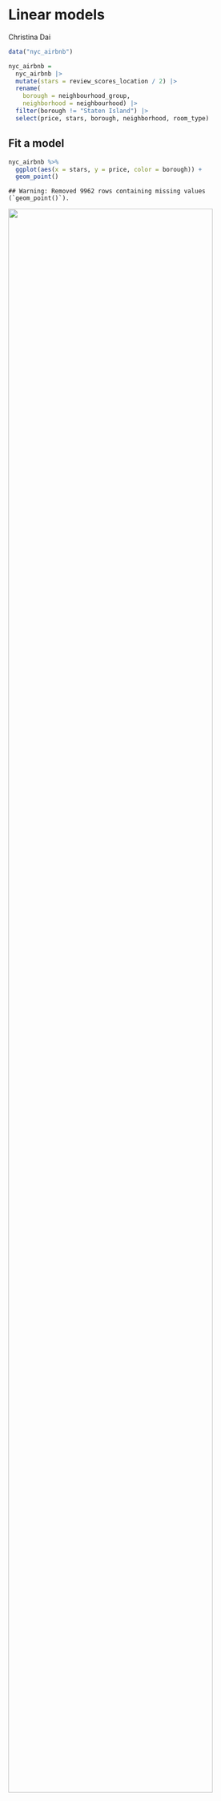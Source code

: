 Linear models
================
Christina Dai

``` r
data("nyc_airbnb")

nyc_airbnb = 
  nyc_airbnb |> 
  mutate(stars = review_scores_location / 2) |> 
  rename(
    borough = neighbourhood_group,
    neighborhood = neighbourhood) |> 
  filter(borough != "Staten Island") |> 
  select(price, stars, borough, neighborhood, room_type)
```

## Fit a model

``` r
nyc_airbnb %>% 
  ggplot(aes(x = stars, y = price, color = borough)) + 
  geom_point()
```

    ## Warning: Removed 9962 rows containing missing values (`geom_point()`).

<img src="linear_models_files/figure-gfm/unnamed-chunk-2-1.png" width="90%" />

Let’s fit the model we care about

``` r
fit = lm(price ~ stars + borough, data = nyc_airbnb)
```

Let’s look at the result:

Let’s look at the result better

``` r
broom::glance(fit)
```

    ## # A tibble: 1 × 12
    ##   r.squared adj.r.squared sigma statistic   p.value    df   logLik    AIC    BIC
    ##       <dbl>         <dbl> <dbl>     <dbl>     <dbl> <dbl>    <dbl>  <dbl>  <dbl>
    ## 1    0.0342        0.0341  182.      271. 6.73e-229     4 -202113. 4.04e5 4.04e5
    ## # ℹ 3 more variables: deviance <dbl>, df.residual <int>, nobs <int>

``` r
broom::tidy(fit) %>% 
  select(-std.error, -statistic) %>% 
  mutate(
    term = str_replace(term, "borough", "Borough: ")
  ) %>% 
  knitr::kable(digits = 3)
```

| term               | estimate | p.value |
|:-------------------|---------:|--------:|
| (Intercept)        |  -70.414 |   0.000 |
| stars              |   31.990 |   0.000 |
| Borough: Brooklyn  |   40.500 |   0.000 |
| Borough: Manhattan |   90.254 |   0.000 |
| Borough: Queens    |   13.206 |   0.145 |

## Be in control of factors

``` r
nyc_airbnb = 
  nyc_airbnb %>% 
  mutate(
    borough = fct_infreq(borough),
    room_type = fct_infreq(room_type)
  )
```

Look at that plot again

``` r
nyc_airbnb %>% 
  ggplot(aes(x = stars, y = price, color = borough)) + 
  geom_point()
```

    ## Warning: Removed 9962 rows containing missing values (`geom_point()`).

<img src="linear_models_files/figure-gfm/unnamed-chunk-7-1.png" width="90%" />

``` r
fit = lm(price ~ stars + borough, data = nyc_airbnb)

broom::tidy(fit)
```

    ## # A tibble: 5 × 5
    ##   term            estimate std.error statistic   p.value
    ##   <chr>              <dbl>     <dbl>     <dbl>     <dbl>
    ## 1 (Intercept)         19.8     12.2       1.63 1.04e-  1
    ## 2 stars               32.0      2.53     12.7  1.27e- 36
    ## 3 boroughBrooklyn    -49.8      2.23    -22.3  6.32e-109
    ## 4 boroughQueens      -77.0      3.73    -20.7  2.58e- 94
    ## 5 boroughBronx       -90.3      8.57    -10.5  6.64e- 26

``` r
broom::glance(fit)
```

    ## # A tibble: 1 × 12
    ##   r.squared adj.r.squared sigma statistic   p.value    df   logLik    AIC    BIC
    ##       <dbl>         <dbl> <dbl>     <dbl>     <dbl> <dbl>    <dbl>  <dbl>  <dbl>
    ## 1    0.0342        0.0341  182.      271. 6.73e-229     4 -202113. 4.04e5 4.04e5
    ## # ℹ 3 more variables: deviance <dbl>, df.residual <int>, nobs <int>

## Diagnostics

``` r
nyc_airbnb %>% 
  modelr::add_residuals(fit) %>% 
  ggplot(aes(x = borough, y = resid)) +
  geom_violin() + 
  ylim(-500, 1500)
```

    ## Warning: Removed 9993 rows containing non-finite values (`stat_ydensity()`).

<img src="linear_models_files/figure-gfm/unnamed-chunk-9-1.png" width="90%" />

``` r
nyc_airbnb %>% 
  modelr::add_residuals(fit) %>% 
  ggplot(aes(x = stars, y = resid)) +  
  geom_point() + 
  facet_wrap(. ~ borough)
```

    ## Warning: Removed 9962 rows containing missing values (`geom_point()`).

<img src="linear_models_files/figure-gfm/unnamed-chunk-9-2.png" width="90%" />

## Hypothesis tests

This does t test by default

``` r
fit %>% 
  broom::tidy()
```

    ## # A tibble: 5 × 5
    ##   term            estimate std.error statistic   p.value
    ##   <chr>              <dbl>     <dbl>     <dbl>     <dbl>
    ## 1 (Intercept)         19.8     12.2       1.63 1.04e-  1
    ## 2 stars               32.0      2.53     12.7  1.27e- 36
    ## 3 boroughBrooklyn    -49.8      2.23    -22.3  6.32e-109
    ## 4 boroughQueens      -77.0      3.73    -20.7  2.58e- 94
    ## 5 boroughBronx       -90.3      8.57    -10.5  6.64e- 26

What about the significance of `borough`?

``` r
fit_null = lm(price ~ stars, data = nyc_airbnb)
fit_alt = lm(price ~ stars + borough, data = nyc_airbnb)

anova(fit_null, fit_alt) %>% 
  broom::tidy()
```

    ## # A tibble: 2 × 7
    ##   term                    df.residual     rss    df   sumsq statistic    p.value
    ##   <chr>                         <dbl>   <dbl> <dbl>   <dbl>     <dbl>      <dbl>
    ## 1 price ~ stars                 30528  1.03e9    NA NA            NA  NA        
    ## 2 price ~ stars + borough       30525  1.01e9     3  2.53e7      256.  7.84e-164

## Nest data, fit models

This is pretty formal and complex

``` r
fit = lm(price ~ stars * borough + room_type * borough, data = nyc_airbnb)

broom::tidy(fit)
```

    ## # A tibble: 16 × 5
    ##    term                                  estimate std.error statistic  p.value
    ##    <chr>                                    <dbl>     <dbl>     <dbl>    <dbl>
    ##  1 (Intercept)                              95.7      19.2     4.99   6.13e- 7
    ##  2 stars                                    27.1       3.96    6.84   8.20e-12
    ##  3 boroughBrooklyn                         -26.1      25.1    -1.04   2.99e- 1
    ##  4 boroughQueens                            -4.12     40.7    -0.101  9.19e- 1
    ##  5 boroughBronx                             -5.63     77.8    -0.0723 9.42e- 1
    ##  6 room_typePrivate room                  -124.        3.00  -41.5    0       
    ##  7 room_typeShared room                   -154.        8.69  -17.7    1.42e-69
    ##  8 stars:boroughBrooklyn                    -6.14      5.24   -1.17   2.41e- 1
    ##  9 stars:boroughQueens                     -17.5       8.54   -2.04   4.09e- 2
    ## 10 stars:boroughBronx                      -22.7      17.1    -1.33   1.85e- 1
    ## 11 boroughBrooklyn:room_typePrivate room    32.0       4.33    7.39   1.55e-13
    ## 12 boroughQueens:room_typePrivate room      54.9       7.46    7.37   1.81e-13
    ## 13 boroughBronx:room_typePrivate room       71.3      18.0     3.96   7.54e- 5
    ## 14 boroughBrooklyn:room_typeShared room     47.8      13.9     3.44   5.83e- 4
    ## 15 boroughQueens:room_typeShared room       58.7      17.9     3.28   1.05e- 3
    ## 16 boroughBronx:room_typeShared room        83.1      42.5     1.96   5.03e- 2

This more exploratory but maybe easier to understand

``` r
nyc_airbnb %>% 
  nest(data = -borough) %>% 
  mutate(
    models = map(.x = data, ~lm(price ~ stars + room_type, data = .x)), 
    results = map(models, broom::tidy)
  ) %>% 
  select(-data, -models) %>% 
  unnest(results) %>% 
  filter(term != "(Intercept)") %>% 
  select(borough, term, estimate) %>% 
  pivot_wider(
    names_from = borough,
    values_from = estimate
  )
```

    ## # A tibble: 3 × 5
    ##   term                   Bronx Queens Brooklyn Manhattan
    ##   <chr>                  <dbl>  <dbl>    <dbl>     <dbl>
    ## 1 stars                   4.45   9.65     21.0      27.1
    ## 2 room_typePrivate room -52.9  -69.3     -92.2    -124. 
    ## 3 room_typeShared room  -70.5  -95.0    -106.     -154.

Let’s nest even more

``` r
nyc_airbnb %>% 
  filter(borough == "Manhattan") %>% 
  nest(data = -neighborhood) %>% 
  mutate(
    models = map(.x = data, ~lm(price ~ stars + room_type, data = .x)), 
    results = map(models, broom::tidy)
  ) %>% 
  select(-data, -models) %>% 
  unnest(results) %>% 
  filter(str_detect(term, "room_type")) %>% 
  ggplot(aes(x = neighborhood, y = estimate)) + 
  geom_point() + 
  facet_wrap(. ~ term) + 
  theme(axis.text.x = element_text(angle = 70, vjust = 0.5, hjust = 1))
```

<img src="linear_models_files/figure-gfm/unnamed-chunk-14-1.png" width="90%" />
